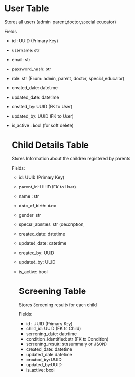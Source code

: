 # User Table 
Stores all users (admin, parent,doctor,special educator)

Fields: 
* id : UUID (Primary Key)
* username: str
* email: str
* password_hash: str
* role: str (Enum: admin, parent, doctor, special_educator)
* created_date: datetime
* updated_date: datetime
* created_by: UUID (FK to User)
* updated_by: UUID (FK to User)
* is_active : bool (for soft delete)

  # Child Details Table

  Stores Information about the children registered by parents

  Fields:
  * id: UUID (Primary Key)
  * parent_id: UUID (FK to User)
  * name : str
  * date_of_birth: date
  * gender: str
  * special_abilities: str (description)
  * created_date: datetime
  * updated_date: datetime
  * created_by: UUID
  * updated_by: UUID
  * is_active: bool

    # Screening Table
    Stores Screening results for each child

    Fields:
    * id : UUID (Primary Key)
    * child_id: UUID (FK to Child)
    * screening_date: datetime
    * condition_identified: str (FK to Condition)
    * screening_result: str(summary or JSON)
    * created_date: datetime
    * updated_date:datetime
    * created_by: UUID
    * updated_by:UUID
    * is_active: bool
